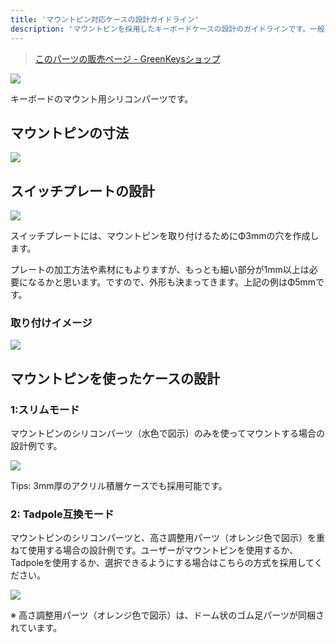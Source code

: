 ```yaml
---
title: 'マウントピン対応ケースの設計ガイドライン'
description: 'マウントピンを採用したキーボードケースの設計のガイドラインです。一般ユーザーではなく、設計者向けの内容になっています。'
---
```


> [このパーツの販売ページ -  GreenKeysショップ](https://shop.green-keys.info/products/mount-pin)

<img src="/assets/mp/mp.jpg">

キーボードのマウント用シリコンパーツです。

## マウントピンの寸法
<img src="/assets/mp/mp01.png">

## スイッチプレートの設計

<img src="/assets/mp/mp02.png">

スイッチプレートには、マウントピンを取り付けるためにΦ3mmの穴を作成します。

プレートの加工方法や素材にもよりますが、もっとも細い部分が1mm以上は必要になるかと思います。ですので、外形も決まってきます。上記の例はΦ5mmです。

### 取り付けイメージ

<img src="/assets/mp/mp03.png">

## マウントピンを使ったケースの設計

### 1:スリムモード

マウントピンのシリコンパーツ（水色で図示）のみを使ってマウントする場合の設計例です。

<img src="/assets/mp/mp04.png">

Tips: 3mm厚のアクリル積層ケースでも採用可能です。


### 2: Tadpole互換モード

マウントピンのシリコンパーツと、高さ調整用パーツ（オレンジ色で図示）を重ねて使用する場合の設計例です。ユーザーがマウントピンを使用するか、Tadpoleを使用するか、選択できるようにする場合はこちらの方式を採用してください。

<img src="/assets/mp/mp05.png">

※ 高さ調整用パーツ（オレンジ色で図示）は、ドーム状のゴム足パーツが同梱されています。
